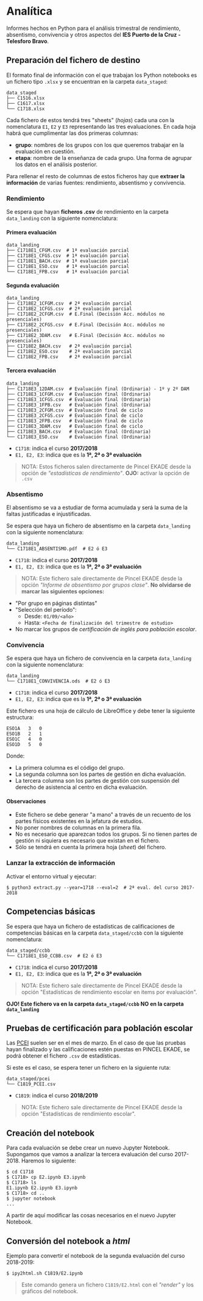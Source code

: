 # Analítica

Informes hechos en Python para el análisis trimestral de rendimiento, absentismo, convivencia y otros aspectos del **IES Puerto de la Cruz - Telesforo Bravo**.

## Preparación del fichero de destino

El formato final de información con el que trabajan los Python notebooks es un fichero tipo `.xlsx` y se encuentran en la carpeta `data_staged`:

```console
data_staged
├── C1516.xlsx
├── C1617.xlsx
└── C1718.xlsx
```

Cada fichero de estos tendrá tres "sheets" (_hojas_) cada una con la nomenclatura `E1`, `E2` y `E3` representando las tres evaluaciones. En cada hoja habrá que cumplimentar las dos primeras columnas:

- **grupo**: nombres de los grupos con los que queremos trabajar en la evaluación en cuestión.
- **etapa**: nombre de la enseñanza de cada grupo. Una forma de agrupar los datos en el análisis posterior.

Para rellenar el resto de columnas de estos ficheros hay que **extraer la información** de varias fuentes: rendimiento, absentismo y convivencia.

### Rendimiento

Se espera que hayan **ficheros .csv** de rendimiento en la carpeta `data_landing` con la siguiente nomenclatura:

#### Primera evaluación

```console
data_landing
├── C1718E1_CFGM.csv  # 1ª evaluación parcial
├── C1718E1_CFGS.csv  # 1ª evaluación parcial
├── C1718E1_BACH.csv  # 1ª evaluación parcial
├── C1718E1_ESO.csv   # 1ª evaluación parcial
└── C1718E1_FPB.csv   # 1ª evaluación parcial
```

#### Segunda evaluación

```console
data_landing
├── C1718E2_1CFGM.csv  # 2ª evaluación parcial
├── C1718E2_1CFGS.csv  # 2ª evaluación parcial
├── C1718E2_2CFGM.csv  # E.Final (Decisión Acc. módulos no presenciales)
├── C1718E2_2CFGS.csv  # E.Final (Decisión Acc. módulos no presenciales)
├── C1718E2_3DAM.csv   # E.Final (Decisión Acc. módulos no presenciales)
├── C1718E2_BACH.csv   # 2ª evaluación parcial
├── C1718E2_ESO.csv    # 2ª evaluación parcial
└── C1718E2_FPB.csv    # 2ª evaluación parcial
```

#### Tercera evaluación

```console
data_landing
├── C1718E3_12DAM.csv  # Evaluación final (Ordinaria) - 1º y 2º DAM
├── C1718E3_1CFGM.csv  # Evaluación final (Ordinaria)
├── C1718E3_1CFGS.csv  # Evaluación final (Ordinaria)
├── C1718E3_1FPB.csv   # Evaluación final (Ordinaria)
├── C1718E3_2CFGM.csv  # Evaluación final de ciclo
├── C1718E3_2CFGS.csv  # Evaluación final de ciclo
├── C1718E3_2FPB.csv   # Evaluación final de ciclo
├── C1718E3_3DAM.csv   # Evaluación final de ciclo
├── C1718E3_BACH.csv   # Evaluación final (Ordinaria)
└── C1718E3_ESO.csv    # Evaluación final (Ordinaria)
```

- `C1718`: indica el curso **2017/2018**
- `E1, E2, E3`: indica que es la **1ª, 2ª o 3ª evaluación**

> NOTA: Estos ficheros salen directamente de Pincel EKADE desde la opción de _"estadísticas de rendimiento"_. **OJO:** activar la opción de `.csv`

### Absentismo

El absentismo se va a estudiar de forma acumulada y será la suma de la faltas justificadas e injustificadas.

Se espera que haya un fichero de absentismo en la carpeta `data_landing` con la siguiente nomenclatura:

```console
data_landing
└── C1718E1_ABSENTISMO.pdf  # E2 ó E3
```

- `C1718`: indica el curso **2017/2018**
- `E1, E2, E3`: indica que es la **1ª, 2ª o 3ª evaluación**

> NOTA: Este fichero sale directamente de Pincel EKADE desde la opción _"Informe de absentismo por grupos clase"_. **No olvidarse de marcar las siguientes opciones:**

- "Por grupo en páginas distintas"
- "Selección del período":
  - Desde: `01/09/<año>`
  - Hasta: `<Fecha de finalización del trimestre de estudio>`
- No marcar los grupos de _certificación de inglés para población escolar_.

### Convivencia

Se espera que haya un fichero de convivencia en la carpeta `data_landing` con la siguiente nomenclatura:

```console
data_landing
└── C1718E1_CONVIVENCIA.ods  # E2 ó E3
```

- `C1718`: indica el curso **2017/2018**
- `E1, E2, E3`: indica que es la **1ª, 2ª o 3ª evaluación**

Este fichero es una hoja de cálculo de LibreOffice y debe tener la siguiente estructura:

```
ESO1A   3   0
ESO1B   2   1
ESO1C   4   0
ESO1D   5   0
```

Donde:

- La primera columna es el código del grupo.
- La segunda columna son los partes de gestión en dicha evaluación.
- La tercera columna son los partes de gestión con suspensión del derecho de asistencia al centro en dicha evaluación.

#### Observaciones

- Este fichero se debe generar "a mano" a través de un recuento de los partes físicos existentes en la jefatura de estudios.
- No poner nombres de columnas en la primera fila.
- No es necesario que aparezcan todos los grupos. Si no tienen partes de gestión ni siquiera es necesario que existan en el fichero.
- Sólo se tendrá en cuenta la primera hoja (_sheet_) del fichero.

### Lanzar la extracción de información

Activar el entorno virtual y ejecutar:

```console
$ python3 extract.py --year=1718 --eval=2  # 2ª eval. del curso 2017-2018
```

## Competencias básicas

Se espera que haya un fichero de estadísticas de calificaciones de competencias básicas en la carpeta `data_staged/ccbb` con la siguiente nomenclatura:

```console
data_staged/ccbb
└── C1718E1_ESO_CCBB.csv  # E2 ó E3
```

- `C1718`: indica el curso **2017/2018**
- `E1, E2, E3`: indica que es la **1ª, 2ª o 3ª evaluación**

> NOTA: Este fichero sale directamente de Pincel EKADE desde la opción "Estadísticas de rendimiento escolar en items por evaluación".

**OJO! Este fichero va en la carpeta `data_staged/ccbb` NO en la carpeta `data_landing`**

## Pruebas de certificación para población escolar

Las [PCEI](http://www.gobiernodecanarias.org/educacion/web/idiomas/pruebas_certificacion/pruebas_certificacion_poblacion_escolar/) suelen ser en el mes de marzo. En el caso de que las pruebas hayan finalizado y las calificaciones estén puestas en PINCEL EKADE, se podrá obtener el fichero `.csv` de estadísticas.

Si este es el caso, se espera tener un fichero en la siguiente ruta:

```console
data_staged/pcei
└── C1819_PCEI.csv
```

- `C1819`: indica el curso **2018/2019**

> NOTA: Este fichero sale directamente de Pincel EKADE desde la opción "Estadísticas de rendimiento escolar".

## Creación del notebook

Para cada evaluación se debe crear un nuevo Jupyter Notebook. Supongamos que vamos a analizar la tercera evaluación del curso 2017-2018. Haremos lo siguiente:

```console
$ cd C1718
$ C1718> cp E2.ipynb E3.ipynb
$ C1718> ls
E1.ipynb E2.ipynb E3.ipynb
$ C1718> cd ..
$ jupyter notebook
...
```

A partir de aquí modificar las cosas necesarios en el nuevo Jupyter Notebook.

## Conversión del notebook a _html_

Ejemplo para convertir el notebook de la segunda evaluación del curso 2018-2019:

```console
$ ipy2html.sh C1819/E2.ipynb
```

> Este comando genera un fichero `C1819/E2.html` con el _"render"_ y los gráficos del notebook.
